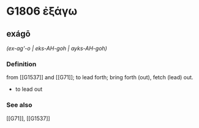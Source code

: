 # G1806 ἐξάγω

## exágō

_(ex-ag'-o | eks-AH-goh | ayks-AH-goh)_

### Definition

from [[G1537]] and [[G71]]; to lead forth; bring forth (out), fetch (lead) out.

- to lead out

### See also

[[G71]], [[G1537]]

